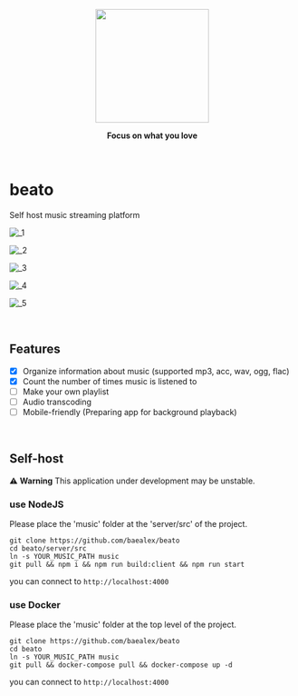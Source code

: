 
<p align="center">
    <a href="https://github.com/baealex/Cally/">
        <img width="200px" src="https://github.com/baealex/beato/assets/35596687/c96552c6-8a32-416c-a7be-274ee83a176d">
    </a>
</p>

<p align="center">
    <strong>Focus on what you love</strong>
</p>

<br>

# beato

Self host music streaming platform

![_1](https://github.com/baealex/beato/assets/35596687/e23594e3-5d0d-41f8-9f4a-6b503136e418)

![_2](https://github.com/baealex/beato/assets/35596687/13bdd8e1-bbab-4a6e-88a8-9a13151d8ed7)

![_3](https://github.com/baealex/beato/assets/35596687/5588ee54-e140-48b9-9a03-c19d4cbd8e75)

![_4](https://github.com/baealex/beato/assets/35596687/6c5e9a04-86ff-4761-bd22-ef27a4e02034)

![_5](https://github.com/baealex/beato/assets/35596687/63d3462e-dc9e-4397-a7f6-6c130165f8c5)


<br>

## Features

- [x] Organize information about music (supported mp3, acc, wav, ogg, flac)
- [x] Count the number of times music is listened to
- [ ] Make your own playlist
- [ ] Audio transcoding
- [ ] Mobile-friendly (Preparing app for background playback)

<br>

## Self-host

⚠️ **Warning** This application under development may be unstable.

### use NodeJS

Please place the 'music' folder at the 'server/src' of the project.

```
git clone https://github.com/baealex/beato
cd beato/server/src
ln -s YOUR_MUSIC_PATH music
git pull && npm i && npm run build:client && npm run start
```

you can connect to `http://localhost:4000`

### use Docker

Please place the 'music' folder at the top level of the project.

```
git clone https://github.com/baealex/beato
cd beato
ln -s YOUR_MUSIC_PATH music
git pull && docker-compose pull && docker-compose up -d
```

you can connect to `http://localhost:4000`
